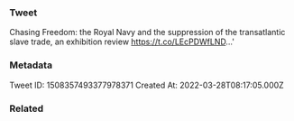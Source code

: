 ### Tweet
Chasing Freedom: the Royal Navy and the suppression of the transatlantic slave trade, an exhibition review https://t.co/LEcPDWfLND...'

### Metadata
Tweet ID: 1508357493377978371
Created At: 2022-03-28T08:17:05.000Z

### Related

